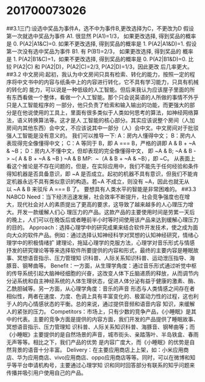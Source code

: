 # 201700073026
##3.1三门:设选中奖品为事件A，选不中为事件B,更改选择为C，不更改为D 假设第一次就选中奖品为事件 A1. 很显然 P(A1)=1/3， 如果更改选择, 得到奖品的概率是 0.
P(A2|A1&amp;C)=0. 如果不更改选择, 得到奖品的概率是 1. P(A2|A1&amp;D)=1. 假设第一次没有选中奖品为事件 B1. 有 P(B1)=2/3， 如果更改选择, 得到奖品的
概率是 1. P(A2|B1&amp;C)=1，如果不更改选择, 得到奖品的概率是 0. P(A2|B1&amp;D)=0. 比较 P(A2|C) 和 P(A2|D)，P(A2|C)=2/3, P(A2|D)=1/3，因此更改
后几率更大。 
##3.2 中文房间:起初，我认为中文房间只具有检索、转化的能力，按照一定的程序将中文书中的内容与纸条中上的内容进行转化，它不具有学习能力，只具有机械的转化的
能力，可以说是一种低级的人工智能。但后来我认为应该屋子里面的所有东西看做一个整体，看做一个人工智能。那个只会说英语的人所做的事情不外乎只是人工智能程序的
一部分，他只负责了检索和输入输出的功能，而更强大的部分是在他说使用的工具上，里面有很多类似于人类如何思考的算法，如神经网络算法，语义转换算法等。这才是人
工智能的核心部分。其实应该说整个房间（人加房间内其他东西）会中文，不应该说其中一部分（人）会中文。中文房间对于批驳强人工智能是没有意义的。
我们可以推导一下:
A：房内人懂得中文； 
B：房内人表现得完全像懂得中文； 
C：A 等同于 B，即 A === B，严格的讲即 A &amp; B + ~A &amp; ~B； 
D：房内人不懂中文，但却表现的完全像懂得中文，
即 ~A & B; 
~A & B -> ~( A & B + ~A & ~B ) 
~A & B 
MP:  ~（A & B + ~A & ~B），即 ~C。 
从表面上看这个推论是不存在问题的，但是，在实际应用中，我们不能先于任何经验和条件得知机器是否具备意识，即 ~A 是否成立。起初的机器不具有意识，但我们不能肯
定机器永远不具有类似意识的构造。若~A 不成立，则没有 ~A，因此也就无从以 ~A &amp; B 来驳斥 A === B 了。
要想具有人类水平的智能是非常困难的。
##3.3 NABCD
Need：当下经济迅速发展，社会效率不断提升，社会竞争强度也在增大，现代社会对人的素质提出了更高的要求，这导致了越来越多的人心理压力增大。开发一款缓解人们心
理压力的产品。这款产品的主要使用时间是劳累一天后的晚上，人们可以在晚饭后或者睡前半小时等时间使用该产品来达到缓解心理压力的目的。
Approach：选择心理学中的研究成果来结合软件开发技术，使之成为面向大众的软件产品。例如：通过选择认知神经科学对冥想的认知神经研究，情绪心理学中的积极情绪扩
建理论，拖延心理学的克服方法，心理学对音乐形式与情感抒发的研究理论等等来选择软件所要提供的内容和形式，最终的主要内容是睡眠故事、冥想语音指示、压力管理知
识科普、人际关系知识科普、运动泄压指导、海豚音、钢琴曲等。 
Benefit：一方面，从生理学角度：通过音乐形式通过听觉中枢的传导系统引起大脑神经细胞的兴奋，这改变人体下丘脑递质的释放，从而调节内分泌系统和自主神经系统的人体生理状态，促进人体分泌有益于健康的激素、酶、乙酰胆碱等。另一方面，从心理学角度：音乐的声音
形态与人类情感之间存在者相似性，两者在速度、力度、色调上具有丰富变化的、极富动力性的过程，这也利于人的内心情感状态的平衡。总的来说，通过提供音频和语音内容
知识，来缓解人的紧张的压力。 
Competitors：市场上，只有少数的竞争产品，《小睡眠》是其中的代表。主要的竞争方面是提供的内容方面，我们开发的产品提供了睡眠故事、冥想语音指示、压力管理知
识科普、人际关系知识科普、海豚音、钢琴曲等；而《小睡眠》主要提供的是自然场景的声音，城市街头、亲踏落叶、半岛铁盒、春雨无声等等。相比之下，我们产品的优势
是内容广度大，而《小睡眠》的优势是自然背景的语音十分丰富。
Delivery：在主要应用商店上上架，如：小米应用商店、华为应用商店、vivo应用商店、oppo应用商店等等。同时，可以在微博和知乎等平台申请机构号，主要通过心理学知
识和同时回答部分有联系的知乎问题来传播并吸引用户使用自己的产品。
